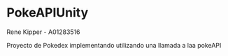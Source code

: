 # PokeAPIUnity
Rene Kipper - A01283516

Proyecto de Pokedex implementando utilizando una llamada a laa pokeAPI
